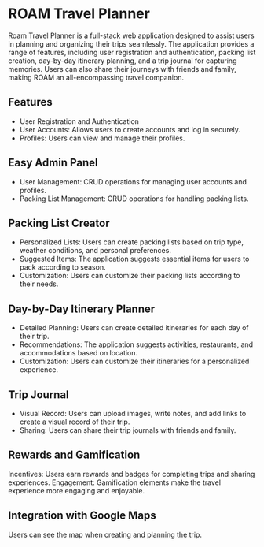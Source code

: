 # ROAM Travel Planner

Roam Travel Planner is a full-stack web application designed to assist users in planning and organizing their trips seamlessly. The application provides a range of features, including user registration and authentication, packing list creation, day-by-day itinerary planning, and a trip journal for capturing memories. Users can also share their journeys with friends and family, making ROAM an all-encompassing travel companion.
## Features
 - User Registration and Authentication
 - User Accounts: Allows users to create accounts and log in securely.
 - Profiles: Users can view and manage their profiles.
## Easy Admin Panel
 - User Management: CRUD operations for managing user accounts and profiles.
 - Packing List Management: CRUD operations for handling packing lists.
## Packing List Creator
 - Personalized Lists: Users can create packing lists based on trip type, weather conditions, and personal preferences. 
 - Suggested Items: The application suggests essential items for users to pack according to season.
 - Customization: Users can customize their packing lists according to their needs.
## Day-by-Day Itinerary Planner
 - Detailed Planning: Users can create detailed itineraries for each day of their trip.
 - Recommendations: The application suggests activities, restaurants, and accommodations based on location.
 - Customization: Users can customize their itineraries for a personalized experience.
## Trip Journal
 - Visual Record: Users can upload images, write notes, and add links to create a visual record of their trip.
 - Sharing: Users can share their trip journals with friends and family.
## Rewards and Gamification
Incentives: Users earn rewards and badges for completing trips and sharing experiences.
Engagement: Gamification elements make the travel experience more engaging and enjoyable.
## Integration with Google Maps
Users can see the map when creating and planning the trip.
